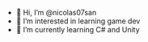 - 👋 Hi, I’m @nicolas07san
- 👀 I’m interested in learning game dev
- 🌱 I’m currently learning C# and Unity

<!---
nicolas07san/nicolas07san is a ✨ special ✨ repository because its `README.md` (this file) appears on your GitHub profile.
You can click the Preview link to take a look at your changes.
--->
